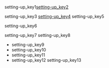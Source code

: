 setting-up_key1[setting-up_key2](https://github.com/navgurukul/e-sreedharan)


setting-up_key3
[setting-up_key4](https://github.com/navgurukul/e-sreedharan.git)
setting-up_key5


setting-up_key6


setting-up_key7
setting-up_key8
- setting-up_key9
- setting-up_key10
- setting-up_key11
- setting-up_key12
setting-up_key13
